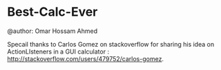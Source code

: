 # Best-Calc-Ever

@author: Omar Hossam Ahmed

Specail thanks to Carlos Gomez on stackoverflow for sharing his idea on ActionLIsteners in a GUI calculator :
http://stackoverflow.com/users/479752/carlos-gomez.
